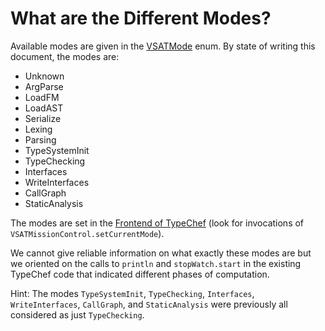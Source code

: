 # What are the Different Modes?

Available modes are given in the [VSATMode](https://github.com/doyougnu/TypeChef/blob/dev/FeatureExprLib/src/main/scala/de/fosd/typechef/featureexpr/sat/VSATMode.scala) enum.
By state of writing this document, the modes are:

- Unknown
- ArgParse
- LoadFM
- LoadAST
- Serialize
- Lexing
- Parsing
- TypeSystemInit
- TypeChecking
- Interfaces
- WriteInterfaces
- CallGraph
- StaticAnalysis

The modes are set in the [Frontend of TypeChef](https://github.com/doyougnu/TypeChef/blob/dev/Frontend/src/main/scala/de/fosd/typechef/Frontend.scala) (look for invocations of `VSATMissionControl.setCurrentMode`).

We cannot give reliable information on what exactly these modes are but we oriented on the calls to `println` and `stopWatch.start` in the existing TypeChef code that indicated different phases of computation.

Hint: The modes `TypeSystemInit`, `TypeChecking`, `Interfaces`, `WriteInterfaces`, `CallGraph`, and `StaticAnalysis` were previously all considered as just `TypeChecking`.